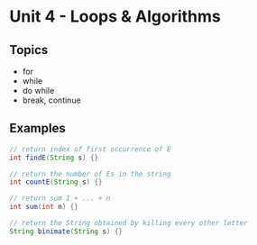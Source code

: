 # Unit 4 - Loops & Algorithms

## Topics

- for
- while
- do while
- break, continue

## Examples

```java
// return index of first occurrence of E
int findE(String s) {}

// return the number of Es in the string
int countE(String s) {}

// return sum 1 + ... + n
int sum(int n) {}

// return the String obtained by killing every other letter
String binimate(String s) {}
```


